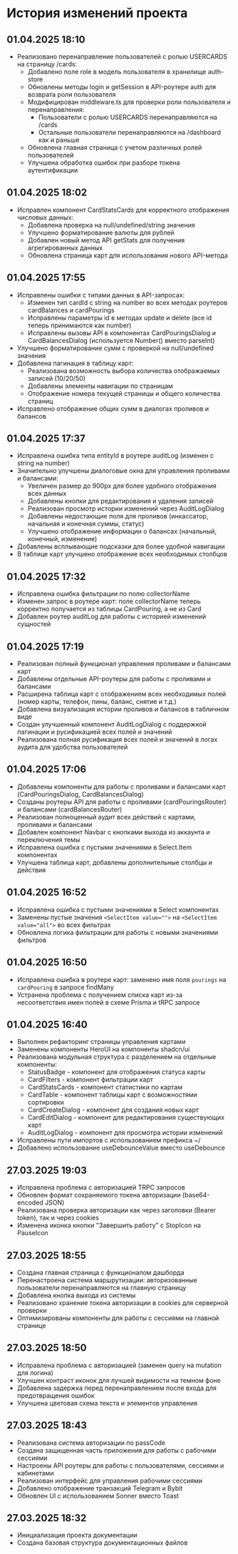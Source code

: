 # История изменений проекта

## 01.04.2025 18:10
- Реализовано перенаправление пользователей с ролью USERCARDS на страницу /cards:
  - Добавлено поле role в модель пользователя в хранилище auth-store
  - Обновлены методы login и getSession в API-роутере auth для возврата роли пользователя
  - Модифицирован middleware.ts для проверки роли пользователя и перенаправления:
    - Пользователи с ролью USERCARDS перенаправляются на /cards
    - Остальные пользователи перенаправляются на /dashboard как и раньше
  - Обновлена главная страница с учетом различных ролей пользователей
  - Улучшена обработка ошибок при разборе токена аутентификации

## 01.04.2025 18:02
- Исправлен компонент CardStatsCards для корректного отображения числовых данных:
  - Добавлена проверка на null/undefined/string значения
  - Улучшено форматирование валюты для рублей
  - Добавлен новый метод API getStats для получения агрегированных данных
  - Обновлена страница карт для использования нового API-метода

## 01.04.2025 17:55
- Исправлены ошибки с типами данных в API-запросах:
  - Изменен тип cardId с string на number во всех методах роутеров cardBalances и cardPourings
  - Исправлены параметры id в методах update и delete (все id теперь принимаются как number)
  - Исправлены вызовы API в компонентах CardPouringsDialog и CardBalancesDialog (используется Number() вместо parseInt)
- Улучшено форматирование сумм с проверкой на null/undefined значения
- Добавлена пагинация в таблицу карт:
  - Реализована возможность выбора количества отображаемых записей (10/20/50)
  - Добавлены элементы навигации по страницам
  - Отображение номера текущей страницы и общего количества страниц
- Исправлено отображение общих сумм в диалогах проливов и балансов

## 01.04.2025 17:37
- Исправлена ошибка типа entityId в роутере auditLog (изменен с string на number)
- Значительно улучшены диалоговые окна для управления проливами и балансами:
  - Увеличен размер до 900px для более удобного отображения всех данных
  - Добавлены кнопки для редактирования и удаления записей
  - Реализован просмотр истории изменений через AuditLogDialog
  - Добавлены недостающие поля для проливов (инкассатор, начальная и конечная суммы, статус)
  - Улучшено отображение информации о балансах (начальный, конечный, изменение)
- Добавлены всплывающие подсказки для более удобной навигации
- В таблице карт улучшено отображение всех необходимых столбцов

## 01.04.2025 17:32
- Исправлена ошибка фильтрации по полю collectorName
- Изменен запрос в роутере карт: поле collectorName теперь корректно получается из таблицы CardPouring, а не из Card
- Добавлен роутер auditLog для работы с историей изменений сущностей

## 01.04.2025 17:19
- Реализован полный функционал управления проливами и балансами карт
- Добавлены отдельные API-роутеры для работы с проливами и балансами
- Расширена таблица карт с отображением всех необходимых полей (номер карты, телефон, пины, баланс, снятие и т.д.)
- Добавлена визуализация истории проливов и балансов в табличном виде
- Создан улучшенный компонент AuditLogDialog с поддержкой пагинации и русификацией всех полей и значений
- Реализована полная русификация всех полей и значений в логах аудита для удобства пользователей

## 01.04.2025 17:06
- Добавлены компоненты для работы с проливами и балансами карт (CardPouringsDialog, CardBalancesDialog)
- Созданы роутеры API для работы с проливами (cardPouringsRouter) и балансами (cardBalancesRouter)
- Реализован полноценный аудит всех действий с картами, проливами и балансами
- Добавлен компонент Navbar с кнопками выхода из аккаунта и переключения темы
- Исправлена ошибка с пустыми значениями в Select.Item компонентах
- Улучшена таблица карт, добавлены дополнительные столбцы и действия

## 01.04.2025 16:52
- Исправлена ошибка с пустыми значениями в Select компонентах
- Заменены пустые значения `<SelectItem value="">` на `<SelectItem value="all">` во всех фильтрах
- Обновлена логика фильтрации для работы с новыми значениями фильтров

## 01.04.2025 16:50
- Исправлена ошибка в роутере карт: заменено имя поля `pourings` на `cardPouring` в запросе findMany
- Устранена проблема с получением списка карт из-за несоответствия имен полей в схеме Prisma и tRPC запросе

## 01.04.2025 16:40
- Выполнен рефакторинг страницы управления картами
- Заменены компоненты HeroUI на компоненты shadcn/ui
- Реализована модульная структура с разделением на отдельные компоненты:
  - StatusBadge - компонент для отображения статуса карты
  - CardFilters - компонент фильтрации карт
  - CardStatsCards - компонент статистики по картам
  - CardTable - компонент таблицы карт с возможностями сортировки
  - CardCreateDialog - компонент для создания новых карт
  - CardEditDialog - компонент для редактирования существующих карт
  - AuditLogDialog - компонент для просмотра истории изменений
- Исправлены пути импортов с использованием префикса ~/
- Добавлено использование useDebounceValue вместо useDebounce

## 27.03.2025 19:03
- Исправлена проблема с авторизацией TRPC запросов
- Обновлен формат сохраняемого токена авторизации (base64-encoded JSON)
- Реализована проверка авторизации как через заголовки (Bearer token), так и через cookies
- Изменена иконка кнопки "Завершить работу" с StopIcon на PauseIcon

## 27.03.2025 18:55
- Создана главная страница с функционалом дашборда
- Перенастроена система маршрутизации: авторизованные пользователи перенаправляются на главную страницу
- Добавлена кнопка выхода из системы
- Реализовано хранение токена авторизации в cookies для серверной проверки
- Оптимизированы компоненты для работы с сессиями на главной странице

## 27.03.2025 18:50
- Исправлена проблема с авторизацией (заменен query на mutation для логина)
- Улучшен контраст иконок для лучшей видимости на темном фоне
- Добавлена задержка перед перенаправлением после входа для предотвращения ошибок
- Улучшена цветовая схема текста и элементов управления

## 27.03.2025 18:43
- Реализована система авторизации по passCode
- Создана защищенная часть приложения для работы с рабочими сессиями
- Настроены API роутеры для работы с пользователями, сессиями и кабинетами
- Реализован интерфейс для управления рабочими сессиями
- Добавлено отображение транзакций Telegram и Bybit
- Обновлен UI с использованием Sonner вместо Toast

## 27.03.2025 18:32
- Инициализация проекта документации
- Создана базовая структура документационных файлов
